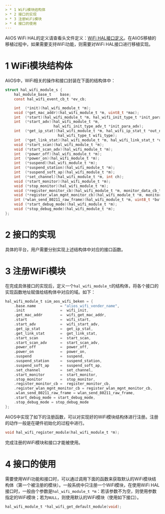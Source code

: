 ```yaml
---
> * 1 WiFi模块结构体
> * 2 接口的实现
> * 3 注册WiFi模块
> * 4 接口的使用
---
```


AliOS WiFi HAL的定义请查看头文件定义：[WiFi HAL接口定义](https://github.com/alibaba/AliOS/wiki/AliOS-API-HAL-WIFI-Guide)。在AliOS移植的移植过程中，如果需要支持WiFi功能，则需要对WiFi HAL接口进行移植实现。

# 1 WiFi模块结构体
AliOS中，WiFi相关的操作和接口封装在下面的结构体中：
```c
struct hal_wifi_module_s {
    hal_module_base_t    base;
    const hal_wifi_event_cb_t *ev_cb;

    int  (*init)(hal_wifi_module_t *m);
    void (*get_mac_addr)(hal_wifi_module_t *m, uint8_t *mac);
    int  (*start)(hal_wifi_module_t *m, hal_wifi_init_type_t *init_para);
    int  (*start_adv)(hal_wifi_module_t *m,
                      hal_wifi_init_type_adv_t *init_para_adv);
    int  (*get_ip_stat)(hal_wifi_module_t *m, hal_wifi_ip_stat_t *out_net_para,
                        hal_wifi_type_t wifi_type);
    int  (*get_link_stat)(hal_wifi_module_t *m, hal_wifi_link_stat_t *out_stat);
    void (*start_scan)(hal_wifi_module_t *m);
    void (*start_scan_adv)(hal_wifi_module_t *m);
    int  (*power_off)(hal_wifi_module_t *m);
    int  (*power_on)(hal_wifi_module_t *m);
    int  (*suspend)(hal_wifi_module_t *m);
    int  (*suspend_station)(hal_wifi_module_t *m);
    int  (*suspend_soft_ap)(hal_wifi_module_t *m);
    int  (*set_channel)(hal_wifi_module_t *m, int ch);
    void (*start_monitor)(hal_wifi_module_t *m);
    void (*stop_monitor)(hal_wifi_module_t *m);
    void (*register_monitor_cb)(hal_wifi_module_t *m, monitor_data_cb_t fn);
    void (*register_wlan_mgnt_monitor_cb)(hal_wifi_module_t *m, monitor_data_cb_t fn);
    int (*wlan_send_80211_raw_frame)(hal_wifi_module_t *m, uint8_t *buf, int len);
    void (*start_debug_mode)(hal_wifi_module_t *m);
    void (*stop_debug_mode)(hal_wifi_module_t *m);
};
```

# 2 接口的实现
具体的平台，用户需要分别实现上述结构体中对应的接口函数。

# 3 注册WiFi模块
在完成具体接口的实现后，定义一个`hal_wifi_module_t`的结构体，将各个接口的实现函数地址赋值给结构体中对应的域。如下：
```c
hal_wifi_module_t sim_aos_wifi_beken = {
    .base.name           = "alios_wifi_vender_name",
    .init                =  wifi_init,
    .get_mac_addr        =  wifi_get_mac_addr,
    .start               =  wifi_start,
    .start_adv           =  wifi_start_adv,
    .get_ip_stat         =  get_ip_stat,
    .get_link_stat       =  get_link_stat,
    .start_scan          =  start_scan,
    .start_scan_adv      =  start_scan_adv,
    .power_off           =  power_off,
    .power_on            =  power_on,
    .suspend             =  suspend,
    .suspend_station     =  suspend_station,
    .suspend_soft_ap     =  suspend_soft_ap,
    .set_channel         =  set_channel,
    .start_monitor       =  start_monitor,
    .stop_monitor        =  stop_monitor,
    .register_monitor_cb =  register_monitor_cb,
    .register_wlan_mgnt_monitor_cb = register_wlan_mgnt_monitor_cb,
    .wlan_send_80211_raw_frame = wlan_send_80211_raw_frame,
    .start_debug_mode = start_debug_mode,
    .stop_debug_mode = stop_debug_mode
};
```
AliOS中实现了如下的注册函数，可以对实现好的WiFi模块结构体进行注册。注册的动作一般是在硬件初始化的过程中进行。
```c
void hal_wifi_register_module(hal_wifi_module_t *m);
```
完成注册的WiFi模块和接口才能被使用。

# 4 接口的使用
需要使用WiFi功能和接口时，可以通过调用下面的函数来获取默认的WiFi模块结构体（第一个被注册的模块）。一般系统中只注册一个WiFi模块，在使用WiFi HAL接口时，一般由个参数是`hal_wifi_module_t *m`：若该参数不为空，则使用参数指定的WiFi模块；若为`NULL`，则使用默认的WiFi模块（使用如下接口）。
```c
hal_wifi_module_t *hal_wifi_get_default_module(void);
```